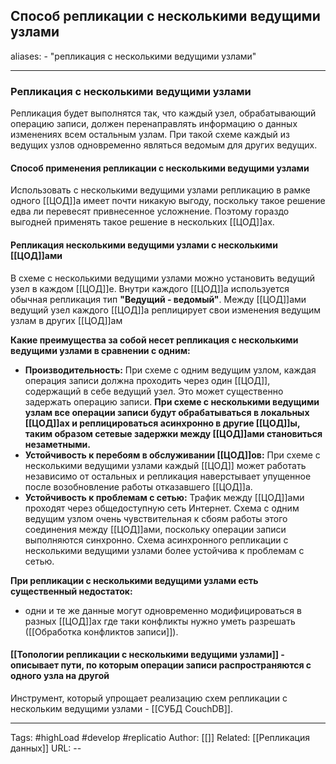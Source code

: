 ## Способ репликации с несколькими ведущими узлами
aliases: 
	- "репликация с несколькими ведущими узлами"

---

### Репликация с несколькими ведущими узлами
Репликация будет выполнятся так, что каждый узел, обрабатывающий операцию записи, должен перенаправлять информацию о данных изменениях всем остальным узлам. При такой схеме каждый из ведущих узлов одновременно являться ведомым для других ведущих.

#### Способ применения репликации с несколькими ведущими узлами

Использовать с несколькими ведущими узлами репликацию в рамке одного [[ЦОД]]а имеет почти никакую выгоду, поскольку такое решение едва ли перевесят привнесенное усложнение. Поэтому гораздо выгодней применять такое решение в нескольких [[ЦОД]]ах.

#### Репликация несколькими ведущими узлами с несколькими  [[ЦОД]]ами

В схеме с несколькими ведущими узлами можно установить ведущий узел в каждом [[ЦОД]]е. Внутри каждого [[ЦОД]]а используется обычная репликация тип **"Ведущий - ведомый"**. Между [[ЦОД]]ами ведущий узел каждого [[ЦОД]]а  реплицирует свои изменения ведущим узлам в других [[ЦОД]]ам

**Какие преимущества за собой несет репликация с несколькими ведущими узлами в сравнении с одним:**
- **Производительность:** При схеме с одним ведущим  узлом, каждая операция записи должна проходить через один [[ЦОД]], содержащий в себе ведущий узел. Это может существенно задержать операцию записи. 
  **При схеме с несколькими ведущими узлам все операции записи будут обрабатываться в локальных [[ЦОД]]ах и реплицироваться асинхронно в другие [[ЦОД]]ы, таким образом сетевые задержки между [[ЦОД]]ами становиться незаметными.**
- **Устойчивость к перебоям в обслуживании [[ЦОД]]ов:** При схеме с несколькими ведущими  узлами каждый  [[ЦОД]] может работать независимо от остальных и репликация наверстывает упущенное после возобновление работы отказавшего [[ЦОД]]а.
- **Устойчивость к проблемам с сетью:** Трафик между [[ЦОД]]ами проходят через общедоступную сеть Интернет. Схема с одним ведущим узлом очень чувствительная к сбоям работы этого соединения между [[ЦОД]]ами, поскольку операции записи выполняются синхронно. Схема асинхронного репликации с несколькими ведущими узлами более устойчива к проблемам с сетью.

**При репликации с несколькими ведущими узлами есть существенный недостаток:**
* одни и те же данные могут одновременно модифицироваться в разных [[ЦОД]]ах где таки конфликты нужно уметь разрешать ([[Обработка конфликтов записи]]).
#### [[Топологии репликации с несколькими ведущими узлами]] - описывает пути, по которым операции записи распространяются с одного узла на другой


Инструмент, который упрощает реализацию схем репликации с нескольким ведущими узлами - [[СУБД CouchDB]].

---
Tags: #highLoad #develop #replicatio
Author: [[]]
Related: [[Репликация данных]]
URL: -- 